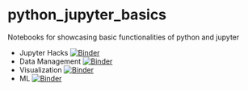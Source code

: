 # python_jupyter_basics
Notebooks for showcasing basic functionalities of python and jupyter

- Jupyter Hacks 
[![Binder](https://mybinder.org/badge_logo.svg)](https://mybinder.org/v2/gh/astridwalle/python_jupyter_basics.git/HEAD?filepath=JupyterHacks%2FJupyter-Hacks.ipynb)
- Data Management
[![Binder](https://mybinder.org/badge_logo.svg)](https://mybinder.org/v2/gh/astridwalle/python_jupyter_basics/HEAD?filepath=DataManagement%2F1_DataManagement.ipynb)
- Visualization
[![Binder](https://mybinder.org/badge_logo.svg)](https://mybinder.org/v2/gh/astridwalle/python_jupyter_basics/HEAD?filepath=DataVisualization%2F2_Visualization.ipynb)
- ML
[![Binder](https://mybinder.org/badge_logo.svg)](https://mybinder.org/v2/gh/astridwalle/python_jupyter_basics/master)
